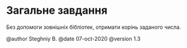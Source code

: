 # Загальне завдання

 Без допомоги зовнішніх бібліотек, отримати корінь заданого числа.
  
@author Steghniy B.
@date 07-oct-2020
@version 1.3

